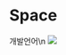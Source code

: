 # Space
개발언어\n
<img src="https://img.shields.io/badge/spring-%236DB33F.svg?&style=for-the-badge&logo=spring&logoColor=white" />
